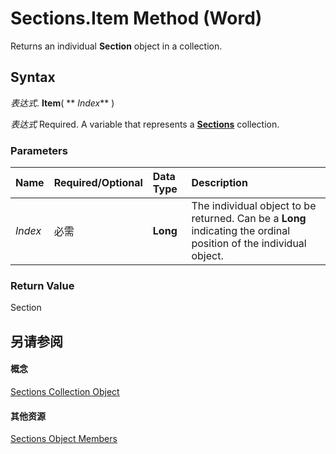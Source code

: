 
# Sections.Item Method (Word)

Returns an individual  **Section** object in a collection.


## Syntax

 _表达式_. **Item**( ** _Index_** )

 _表达式_ Required. A variable that represents a **[Sections](cf6f77ba-9eee-5614-e697-bc031c4c6dcd.md)** collection.


### Parameters



|**Name**|**Required/Optional**|**Data Type**|**Description**|
|:-----|:-----|:-----|:-----|
| _Index_|必需|**Long**|The individual object to be returned. Can be a  **Long** indicating the ordinal position of the individual object.|

### Return Value

Section


## 另请参阅


#### 概念


[Sections Collection Object](cf6f77ba-9eee-5614-e697-bc031c4c6dcd.md)
#### 其他资源


[Sections Object Members](http://msdn.microsoft.com/library/adbf6532-f5f6-dece-837d-9ae3b38a0da2%28Office.15%29.aspx)
